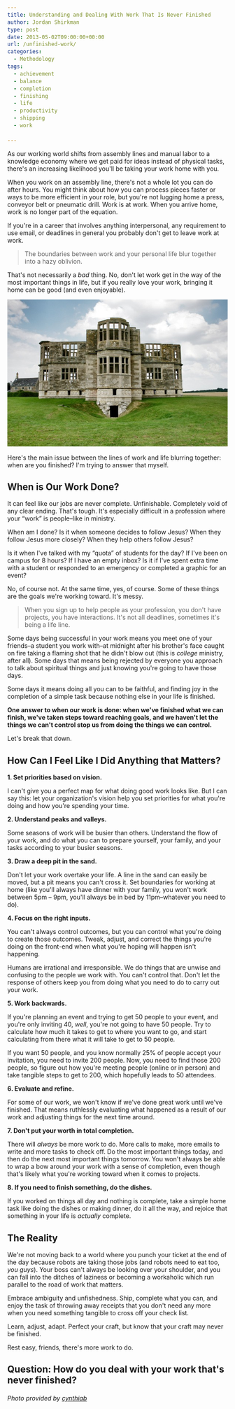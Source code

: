```yaml
---
title: Understanding and Dealing With Work That Is Never Finished
author: Jordan Shirkman
type: post
date: 2013-05-02T09:00:00+00:00
url: /unfinished-work/
categories:
  - Methodology
tags:
  - achievement
  - balance
  - completion
  - finishing
  - life
  - productivity
  - shipping
  - work

---
```

As our working world shifts from assembly lines and manual labor to a knowledge economy where we get paid for ideas instead of physical tasks, there's an increasing likelihood you'll be taking your work home with you.

When you work on an assembly line, there's not a whole lot you can do after hours. You might think about how you can process pieces faster or ways to be more efficient in your role, but you're not lugging home a press, conveyor belt or pneumatic drill. Work is at work. When you arrive home, work is no longer part of the equation.

If you're in a career that involves anything interpersonal, any requirement to use email, or deadlines in general you probably don't get to leave work at work.

> The boundaries between work and your personal life blur together into a hazy oblivion.

That's not necessarily a _bad_ thing. No, don't let work get in the way of the most important things in life, but if you really love your work, bringing it home can be good (and even enjoyable).

[![Image](/static/images/unfinished-building.jpeg)](https://jshirk.com/blog/unfinished-work)

Here's the main issue between the lines of work and life blurring together: when are you finished? I'm trying to answer that myself.

## When is Our Work Done?

It can feel like our jobs are never complete. Unfinishable. Completely void of any clear ending. That's tough. It's especially difficult in a profession where your &#8220;work&#8221; is people&#8211;like in ministry.

When am I done? Is it when someone decides to follow Jesus? When they follow Jesus more closely? When they help others follow Jesus?

Is it when I've talked with my &#8220;quota&#8221; of students for the day? If I've been on campus for 8 hours? If I have an empty inbox? Is it if I've spent extra time with a student or responded to an emergency or completed a graphic for an event?

No, of course not. At the same time, yes, of course. Some of these things are the goals we're working toward. It's messy.

> When you sign up to help people as your profession, you don't have projects, you have interactions. It's not all deadlines, sometimes it's being a life line.

Some days being successful in your work means you meet one of your friends&#8211;a student you work with&#8211;at midnight after his brother's face caught on fire taking a flaming shot that he didn't blow out (this is _college_ ministry, after all). Some days that means being rejected by everyone you approach to talk about spiritual things and just knowing you're going to have those days.

Some days it means doing all you can to be faithful, and finding joy in the completion of a simple task because nothing else in your life is finished.

**One answer to when our work is done: when we've finished what we can finish, we've taken steps toward reaching goals, and we haven't let the things we can't control stop us from doing the things we can control.**

Let's break that down.

## How Can I Feel Like I Did Anything that Matters?

**1. Set priorities based on vision.**

I can't give you a perfect map for what doing good work looks like. But I can say this: let your organization's vision help you set priorities for what you're doing and how you're spending your time.

**2. Understand peaks and valleys.**

Some seasons of work will be busier than others. Understand the flow of your work, and do what you can to prepare yourself, your family, and your tasks according to your busier seasons.

**3. Draw a deep pit in the sand.**

Don't let your work overtake your life. A line in the sand can easily be moved, but a pit means you can't cross it. Set boundaries for working at home (like you'll always have dinner with your family, you won't work between 5pm &#8211; 9pm, you'll always be in bed by 11pm&#8211;whatever you need to do).

**4. Focus on the right inputs.**

You can't always control outcomes, but you can control what you're doing to create those outcomes. Tweak, adjust, and correct the things you're doing on the front-end when what you're hoping will happen isn't happening.

Humans are irrational and irresponsible. We do things that are unwise and confusing to the people we work with. You can't control that. Don't let the response of others keep you from doing what you need to do to carry out your work.

**5. Work backwards.**

If you're planning an event and trying to get 50 people to your event, and you're only inviting 40, _well_, you're not going to have 50 people. Try to calculate how much it takes to get to where you want to go, and start calculating from there what it will take to get to 50 people.

If you want 50 people, and you know normally 25% of people accept your invitation, you need to invite 200 people. Now, you need to find those 200 people, so figure out how you're meeting people (online or in person) and take tangible steps to get to 200, which hopefully leads to 50 attendees.

**6. Evaluate and refine.**

For some of our work, we won't know if we've done great work until we've finished. That means ruthlessly evaluating what happened as a result of our work and adjusting things for the next time around.

**7. Don't put your worth in total completion.**

There will _always_ be more work to do. More calls to make, more emails to write and more tasks to check off. Do the most important things today, and then do the next most important things tomorrow. You won't always be able to wrap a bow around your work with a sense of completion, even though that's likely what you're working toward when it comes to projects.

**8. If you need to finish something, do the dishes.**

If you worked on things all day and nothing is complete, take a simple home task like doing the dishes or making dinner, do it all the way, and rejoice that something in your life is _actually_ complete.

## The Reality

We're not moving back to a world where you punch your ticket at the end of the day because robots are taking those jobs (and robots need to eat too, _you guys_). Your boss can't always be looking over your shoulder, and you can fall into the ditches of laziness or becoming a workaholic which run parallel to the road of work that matters.

Embrace ambiguity and unfishedness. Ship, complete what you can, and enjoy the task of throwing away receipts that you don't need any more when you need something tangible to cross off your check list.

Learn, adjust, adapt. Perfect your craft, but know that your craft may never be finished.

Rest easy, friends, there's more work to do.

## Question: How do you deal with your work that's never finished?

###### Photo provided by [cynthiab](http://www.sxc.hu/profile/cynthiab)
